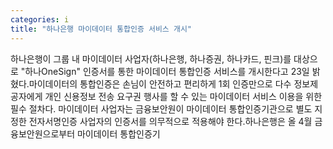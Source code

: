 ```yaml
---
categories: i
title: "하나은행 마이데이터 통합인증 서비스 개시"
---
```

하나은행이 그룹 내 마이데이터 사업자(하나은행, 하나증권, 하나카드, 핀크)를 대상으로 "하나OneSign" 인증서를 통한 마이데이터 통합인증 서비스를 개시한다고 23일 밝혔다.마이데이터의 통합인증은 손님이 안전하고 편리하게 1회 인증만으로 다수 정보제공자에게 개인 신용정보 전송 요구권 행사를 할 수 있는 마이데이터 서비스 이용을 위한 필수 절차다. 마이데이터 사업자는 금융보안원이 마이데이터 통합인증기관으로 별도 지정한 전자서명인증 사업자의 인증서를 의무적으로 적용해야 한다.하나은행은 올 4월 금융보안원으로부터 마이데이터 통합인증기